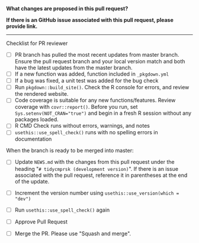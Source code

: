 **What changes are proposed in this pull request?**


**If there is an GitHub issue associated with this pull request, please provide link.**


--------------------------------------------------------------------------------

Checklist for PR reviewer

- [ ] PR branch has pulled the most recent updates from master branch. Ensure the pull request branch and your local version match and both have the latest updates from the master branch.
- [ ] If a new function was added, function included in `_pkgdown.yml`
- [ ] If a bug was fixed, a unit test was added for the bug check
- [ ] Run `pkgdown::build_site()`. Check the R console for errors, and review the rendered website.
- [ ] Code coverage is suitable for any new functions/features. Review coverage with `covr::report()`. Before you run, set `Sys.setenv(NOT_CRAN="true")` and begin in a fresh R session without any packages loaded. 
- [ ] R CMD Check runs without errors, warnings, and notes
- [ ] `usethis::use_spell_check()` runs with no spelling errors in documentation

When the branch is ready to be merged into master:
- [ ] Update `NEWS.md` with the changes from this pull request under the heading "`# tidycmprsk (development version)`". If there is an issue associated with the pull request, reference it in parentheses at the end of the update.
- [ ] Increment the version number using `usethis::use_version(which = "dev")` 
- [ ] Run `usethis::use_spell_check()` again
- [ ] Approve Pull Request
- [ ] Merge the PR. Please use "Squash and merge".

